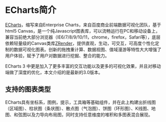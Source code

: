 # ECharts简介

[ECharts](http://echarts.baidu.com/)，缩写来自Enterprise Charts，来自百度商业前端数据可视化团队，基于html5 Canvas，是一个纯Javascript图表库，可以流畅运行在PC和移动设备上，兼容当前绝大部分浏览器（IE6/7/8/9/10/11，chrome，firefox，Safari等），底层依赖轻量级的Canvas类库[ZRender](https://github.com/ecomfe/zrender)，提供直观，生动，可交互，可高度个性化定制的数据可视化图表。创新的拖拽重计算、数据视图、值域漫游等特性大大增强了用户体验，赋予了用户对数据进行挖掘、整合的能力。

ECharts 3 中更是加入了更多丰富的交互功能以及更多的可视化效果，并且对移动端做了深度的优化，本文介绍的是最新的3.0版本。

## 支持的图表类型

ECharts具有坐标系，图例，提示，工具箱等基础组件，并在此上构建出折线图（区域图）、柱状图（条状图）、散点图（气泡图）、饼图（环形图）、K线图、地图、和弦图以及力导向布局图，同时支持任意维度的堆积和多图表混合展现。



